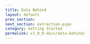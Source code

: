 ```yaml
---
title: Data Behind
layout: default
prev_section:
next_section: extraction-pipe
category: Getting Started
permalink: v1_0_0-docs/data-behind/
---
```

